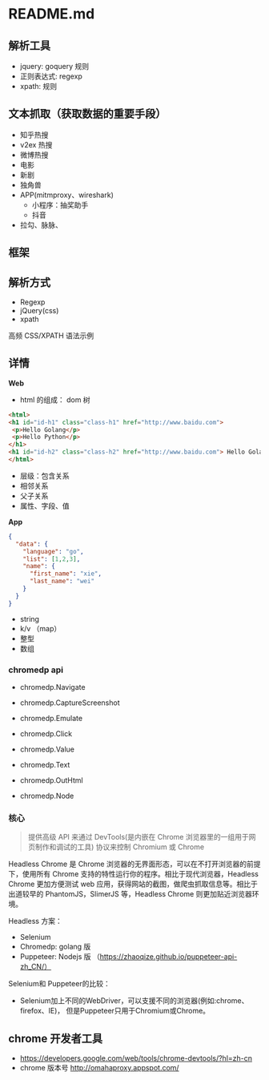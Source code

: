 # README.md


## 解析工具

- jquery: goquery 规则
- 正则表达式: regexp
- xpath: 规则


## 文本抓取（获取数据的重要手段）


- 知乎热搜
- v2ex 热搜
- 微博热搜
- 电影
- 新剧
- 独角兽
- APP(mitmproxy、wireshark)
    - 小程序：抽奖助手
    - 抖音
- 拉勾、脉脉、

## 框架

## 解析方式

- Regexp
- jQuery(css)
- xpath

高频 CSS/XPATH 语法示例

## 详情

**Web**

- html 的组成： dom 树

```html
<html>
<h1 id="id-h1" class="class-h1" href="http://www.baidu.com">
 <p>Hello Golang</p>
 <p>Hello Python</p>
</h1>
<h1 id="id-h2" class="class-h2" href="http://www.baidu.com"> Hello Golang</h1>
</html>
```

- 层级：包含关系
- 相邻关系
- 父子关系
- 属性、字段、值

**App**

```json
{
  "data": {
    "language": "go",
    "list": [1,2,3],
    "name": {
      "first_name": "xie",
      "last_name": "wei"
    }
  }
}

```

- string
- k/v （map）
- 整型
- 数组





### chromedp api

- chromedp.Navigate
- chromedp.CaptureScreenshot
- chromedp.Emulate
- chromedp.Click

- chromedp.Value
- chromedp.Text
- chromedp.OutHtml
- chromedp.Node


### 核心

> 提供高级 API 来通过 DevTools(是内嵌在 Chrome 浏览器里的一组用于网页制作和调试的工具) 协议来控制 Chromium 或 Chrome

Headless Chrome 是 Chrome 浏览器的无界面形态，可以在不打开浏览器的前提下，使用所有 Chrome 支持的特性运行你的程序。相比于现代浏览器，Headless Chrome 更加方便测试 web 应用，获得网站的截图，做爬虫抓取信息等。相比于出道较早的 PhantomJS，SlimerJS 等，Headless Chrome 则更加贴近浏览器环境。

Headless 方案：

- Selenium
- Chromedp: golang 版
- Puppeteer: Nodejs 版 （https://zhaoqize.github.io/puppeteer-api-zh_CN/）

Selenium和 Puppeteer的比较：

- Selenium加上不同的WebDriver，可以支援不同的浏览器(例如:chrome、firefox、IE)， 但是Puppeteer只用于Chromium或Chrome。

## chrome 开发者工具

- https://developers.google.com/web/tools/chrome-devtools/?hl=zh-cn
- chrome 版本号 http://omahaproxy.appspot.com/